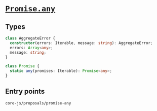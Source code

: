 # [`Promise.any`](https://github.com/tc39/proposal-promise-any)

## Types

```ts
class AggregateError {
  constructor(errors: Iterable, message: string): AggregateError;
  errors: Array<any>;
  message: string;
}

class Promise {
  static any(promises: Iterable): Promise<any>;
}
```

## Entry points



```
core-js/proposals/promise-any
```
